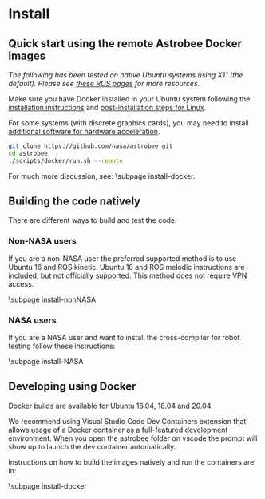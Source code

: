 # Install

## Quick start using the remote Astrobee Docker images

*The following has been tested on native Ubuntu systems using X11 (the default). Please see [these ROS pages](http://wiki.ros.org/docker/Tutorials#Tooling_with_Docker) for more resources.*

Make sure you have Docker installed in your Ubuntu system following the [installation instructions](https://docs.docker.com/engine/install/ubuntu/) and [post-installation steps for Linux](https://docs.docker.com/engine/install/linux-postinstall/).

For some systems (with discrete graphics cards), you may need to install [additional software for hardware acceleration](http://wiki.ros.org/docker/Tutorials/Hardware%20Acceleration).

``` bash
git clone https://github.com/nasa/astrobee.git
cd astrobee
./scripts/docker/run.sh --remote
```

For much more discussion, see: \subpage install-docker.

## Building the code natively

There are different ways to build and test the code.

### Non-NASA users

If you are a non-NASA user the preferred supported method is to use Ubuntu 16 and ROS kinetic. Ubuntu 18 and ROS melodic instructions are included, but not officially supported. This method does not require VPN access.

\subpage install-nonNASA


### NASA users

If you are a NASA user and want to install the cross-compiler for robot testing follow these instructions:

\subpage install-NASA

## Developing using Docker

Docker builds are available for Ubuntu 16.04, 18.04 and 20.04.

We recommend using Visual Studio Code Dev Containers extension that allows usage of a Docker container as a full-featured development environment. When you open the astrobee folder on vscode the prompt will show up to launch the dev container automatically.

Instructions on how to build the images natively and run the containers are in:

\subpage install-docker
